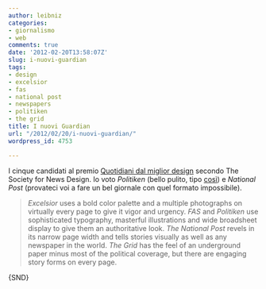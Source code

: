 ```yaml
---
author: leibniz
categories:
- giornalismo
- web
comments: true
date: '2012-02-20T13:58:07Z'
slug: i-nuovi-guardian
tags:
- design
- excelsior
- fas
- national post
- newspapers
- politiken
- the grid
title: I nuovi Guardian
url: "/2012/02/20/i-nuovi-guardian/"
wordpress_id: 4753

---
```

I cinque candidati al premio [Quotidiani dal miglior design](http://www.snd.org/2012/02/worlds-best-designed-newspaper-snd3/) secondo The Society for News Design. Io voto _Politiken_ (bello pulito, tipo [così](http://www.presseurop.eu/files/10012011-Politiken.jpg)) e _National Post_ (provateci voi a fare un bel giornale con quel formato impossibile).


> _Excelsior_ uses a bold color palette and a multiple photographs on virtually every page to give it vigor and urgency. _FAS_ and _Politiken_ use sophisticated typography, masterful illustrations and wide broadsheet display to give them an authoritative look. _The National Post_ revels in its narrow page width and tells stories visually as well as any newspaper in the world. _The Grid_ has the feel of an underground paper minus most of the political coverage, but there are engaging story forms on every page.


{SND}
